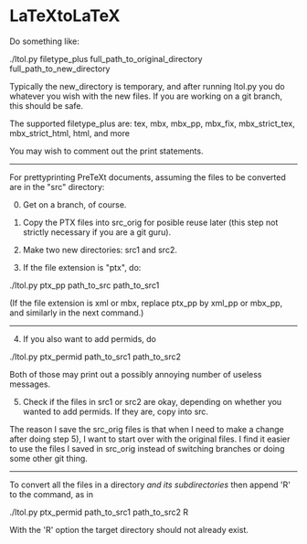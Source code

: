 # LaTeXtoLaTeX

Do something like:

./ltol.py filetype_plus full_path_to_original_directory full_path_to_new_directory

Typically the new_directory is temporary, and after running ltol.py you
do whatever you wish with the new files.  If you are working on a git branch,
this should be safe.

The supported filetype_plus are: tex, mbx, mbx_pp, mbx_fix, mbx_strict_tex, mbx_strict_html, html, and more


You may wish to comment out the print statements.

-------------

For prettyprinting PreTeXt documents, 
assuming the files to be
converted are in the "src" directory:

0) Get on a branch, of course.

1) Copy the PTX files into src_orig for posible reuse later
(this step not strictly necessary if you are a git guru).

2) Make two new directories:  src1 and src2.

3) If the file extension is "ptx", do:

./ltol.py ptx_pp path_to_src path_to_src1

(If the file extension is xml or mbx, replace ptx_pp
by xml_pp or mbx_pp, and similarly in the next command.)

-------------

4) If you also want to add permids, do

./ltol.py ptx_permid path_to_src1 path_to_src2

Both of those may print out a possibly annoying number of
useless messages.

5) Check if the files in src1 or src2 are okay, depending on whether you
wanted to add permids.  If they are, copy into src.

The reason I save the src_orig files is that when I need to
make a change after doing step 5), I want to start over with
the original files.  I find it easier to use the files I saved in
src_orig instead of switching branches or doing some other git thing.

-------------

To convert all the files in a directory *and its subdirectories* then
append 'R' to the command, as in

./ltol.py ptx_permid path_to_src1 path_to_src2 R

With the 'R' option the target directory should not already exist.
